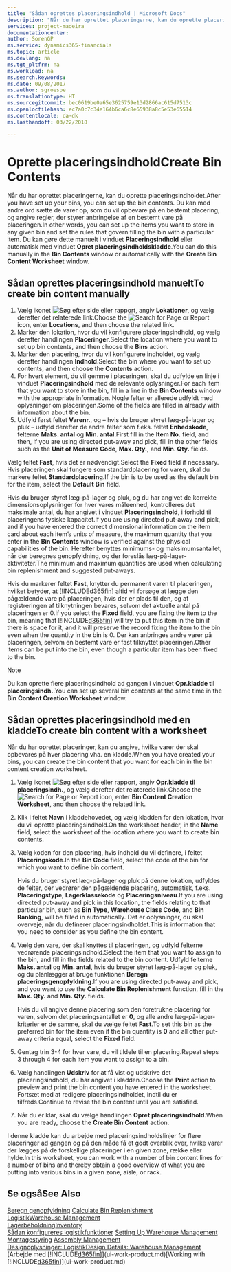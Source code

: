 ```yaml
---
title: "Sådan oprettes placeringsindhold | Microsoft Docs"
description: "Når du har oprettet placeringerne, kan du oprette placeringsindholdet. Du kan med andre ord sætte de varer op, som du vil opbevare på en bestemt placering, og angive regler, der styrer anbringelse af en bestemt vare på placeringen."
services: project-madeira
documentationcenter: 
author: SorenGP
ms.service: dynamics365-financials
ms.topic: article
ms.devlang: na
ms.tgt_pltfrm: na
ms.workload: na
ms.search.keywords: 
ms.date: 09/08/2017
ms.author: sgroespe
ms.translationtype: HT
ms.sourcegitcommit: bec0619be0a65e3625759e13d2866ac615d7513c
ms.openlocfilehash: ec7a0c7c34e164b6ca6c8e65938a8c5e53e65514
ms.contentlocale: da-dk
ms.lasthandoff: 03/22/2018

---
```

# <a name="create-bin-contents"></a><span data-ttu-id="a04a4-104">Oprette placeringsindhold</span><span class="sxs-lookup"><span data-stu-id="a04a4-104">Create Bin Contents</span></span>
<span data-ttu-id="a04a4-105">Når du har oprettet placeringerne, kan du oprette placeringsindholdet.</span><span class="sxs-lookup"><span data-stu-id="a04a4-105">After you have set up your bins, you can set up the bin contents.</span></span> <span data-ttu-id="a04a4-106">Du kan med andre ord sætte de varer op, som du vil opbevare på en bestemt placering, og angive regler, der styrer anbringelse af en bestemt vare på placeringen.</span><span class="sxs-lookup"><span data-stu-id="a04a4-106">In other words, you can set up the items you want to store in any given bin and set the rules that govern filling the bin with a particular item.</span></span> <span data-ttu-id="a04a4-107">Du kan gøre dette manuelt i vinduet **Placeringsindhold** eller automatisk med vinduet **Opret placeringsindholdskladde**.</span><span class="sxs-lookup"><span data-stu-id="a04a4-107">You can do this manually in the **Bin Contents** window or automatically with the **Create Bin Content Worksheet** window.</span></span>

## <a name="to-create-bin-content-manually"></a><span data-ttu-id="a04a4-108">Sådan oprettes placeringsindhold manuelt</span><span class="sxs-lookup"><span data-stu-id="a04a4-108">To create bin content manually</span></span>  
1.  <span data-ttu-id="a04a4-109">Vælg ikonet ![Søg efter side eller rapport](media/ui-search/search_small.png "Ikonet Søg efter side eller rapport"), angiv **Lokationer**, og vælg derefter det relaterede link.</span><span class="sxs-lookup"><span data-stu-id="a04a4-109">Choose the ![Search for Page or Report](media/ui-search/search_small.png "Search for Page or Report icon") icon, enter **Locations**, and then choose the related link.</span></span>  
2.  <span data-ttu-id="a04a4-110">Marker den lokation, hvor du vil konfigurere placeringsindhold, og vælg derefter handlingen **Placeringer**.</span><span class="sxs-lookup"><span data-stu-id="a04a4-110">Select the location where you want to set up bin contents,  and then choose the **Bins** action.</span></span>  
3.  <span data-ttu-id="a04a4-111">Marker den placering, hvor du vil konfigurere indholdet, og vælg derefter handlingen **Indhold**.</span><span class="sxs-lookup"><span data-stu-id="a04a4-111">Select the bin where you want to set up contents, and then choose the **Contents** action.</span></span>  
4.  <span data-ttu-id="a04a4-112">For hvert element, du vil gemme i placeringen, skal du udfylde en linje i vinduet **Placeringsindhold** med de relevante oplysninger.</span><span class="sxs-lookup"><span data-stu-id="a04a4-112">For each item that you want to store in the bin, fill in a line in the **Bin Contents** window with the appropriate information.</span></span> <span data-ttu-id="a04a4-113">Nogle felter er allerede udfyldt med oplysninger om placeringen.</span><span class="sxs-lookup"><span data-stu-id="a04a4-113">Some of the fields are filled in already with information about the bin.</span></span>  
5.  <span data-ttu-id="a04a4-114">Udfyld først feltet **Varenr.**, og – hvis du bruger styret læg-på-lager og pluk – udfyld derefter de andre felter som f.eks. feltet **Enhedskode**, felterne **Maks. antal** og **Min. antal**.</span><span class="sxs-lookup"><span data-stu-id="a04a4-114">First fill in the **Item No.** field, and then, if you are using directed put-away and pick, fill in the other fields such as the **Unit of Measure Code**, **Max. Qty.**, and **Min. Qty.** fields.</span></span>  

<span data-ttu-id="a04a4-115">Vælg feltet **Fast**, hvis det er nødvendigt.</span><span class="sxs-lookup"><span data-stu-id="a04a4-115">Select the **Fixed** field if necessary.</span></span> <span data-ttu-id="a04a4-116">Hvis placeringen skal fungere som standardplacering for varen, skal du markere feltet **Standardplacering**.</span><span class="sxs-lookup"><span data-stu-id="a04a4-116">If the bin is to be used as the default bin for the item, select the **Default Bin** field.</span></span>  

<span data-ttu-id="a04a4-117">Hvis du bruger styret læg-på-lager og pluk, og du har angivet de korrekte dimensionsoplysninger for hver vares måleenhed, kontrolleres det maksimale antal, du har angivet i vinduet **Placeringsindhold**, i forhold til placeringens fysiske kapacitet.</span><span class="sxs-lookup"><span data-stu-id="a04a4-117">If you are using directed put-away and pick, and if you have entered the correct dimensional information on the item card about each item’s units of measure, the maximum quantity that you enter in the **Bin Contents** window is verified against the physical capabilities of the bin.</span></span> <span data-ttu-id="a04a4-118">Herefter benyttes minimums- og maksimumsantallet, når der beregnes genopfyldning, og der foreslås læg-på-lager-aktiviteter.</span><span class="sxs-lookup"><span data-stu-id="a04a4-118">The minimum and maximum quantities are used when calculating bin replenishment and suggested put-aways.</span></span>  

<span data-ttu-id="a04a4-119">Hvis du markerer feltet **Fast**, knytter du permanent varen til placeringen, hvilket betyder, at [!INCLUDE[d365fin](includes/d365fin_md.md)] altid vil forsøge at lægge den pågældende vare på placeringen, hvis der er plads til den, og at registreringen af tilknytningen bevares, selvom det aktuelle antal på placeringen er 0.</span><span class="sxs-lookup"><span data-stu-id="a04a4-119">If you select the **Fixed** field, you are fixing the item to the bin, meaning that [!INCLUDE[d365fin](includes/d365fin_md.md)] will try to put this item in the bin if there is space for it, and it will preserve the record fixing the item to the bin even when the quantity in the bin is 0.</span></span> <span data-ttu-id="a04a4-120">Der kan anbringes andre varer på placeringen, selvom en bestemt vare er fast tilknyttet placeringen.</span><span class="sxs-lookup"><span data-stu-id="a04a4-120">Other items can be put into the bin, even though a particular item has been fixed to the bin.</span></span>  

> [!NOTE]  
>  <span data-ttu-id="a04a4-121">Du kan oprette flere placeringsindhold ad gangen i vinduet **Opr.kladde til placeringsindh.**.</span><span class="sxs-lookup"><span data-stu-id="a04a4-121">You can set up several bin contents at the same time in the **Bin Content Creation Worksheet** window.</span></span>  

## <a name="to-create-bin-content-with-a-worksheet"></a><span data-ttu-id="a04a4-122">Sådan oprettes placeringsindhold med en kladde</span><span class="sxs-lookup"><span data-stu-id="a04a4-122">To create bin content with a worksheet</span></span>  
<span data-ttu-id="a04a4-123">Når du har oprettet placeringer, kan du angive, hvilke varer der skal opbevares på hver placering vha. en kladde.</span><span class="sxs-lookup"><span data-stu-id="a04a4-123">When you have created your bins, you can create the bin content that you want for each bin in the bin content creation worksheet.</span></span>

1.  <span data-ttu-id="a04a4-124">Vælg ikonet ![Søg efter side eller rapport](media/ui-search/search_small.png "Ikonet Søg efter side eller rapport"), angiv **Opr.kladde til placeringsindh.**, og vælg derefter det relaterede link.</span><span class="sxs-lookup"><span data-stu-id="a04a4-124">Choose the ![Search for Page or Report](media/ui-search/search_small.png "Search for Page or Report icon") icon, enter **Bin Content Creation Worksheet**, and then choose the related link.</span></span>  
2.  <span data-ttu-id="a04a4-125">Klik i feltet **Navn** i kladdehovedet, og vælg kladden for den lokation, hvor du vil oprette placeringsindhold.</span><span class="sxs-lookup"><span data-stu-id="a04a4-125">On the worksheet header, in the **Name** field, select the worksheet of the location where you want to create bin contents.</span></span>  
3.  <span data-ttu-id="a04a4-126">Vælg koden for den placering, hvis indhold du vil definere, i feltet **Placeringskode**.</span><span class="sxs-lookup"><span data-stu-id="a04a4-126">In the **Bin Code** field, select the code of the bin for which you want to define bin content.</span></span>   

    <span data-ttu-id="a04a4-127">Hvis du bruger styret læg-på-lager og pluk på denne lokation, udfyldes de felter, der vedrører den pågældende placering, automatisk, f.eks. **Placeringstype**, **Lagerklassekode** og **Placeringsniveau**.</span><span class="sxs-lookup"><span data-stu-id="a04a4-127">If you are using directed put-away and pick in this location, the fields relating to that particular bin, such as **Bin Type**, **Warehouse Class Code**, and **Bin Ranking**, will be filled in automatically.</span></span> <span data-ttu-id="a04a4-128">Det er oplysninger, du skal overveje, når du definerer placeringsindholdet.</span><span class="sxs-lookup"><span data-stu-id="a04a4-128">This is information that you need to consider as you define the bin content.</span></span>  
4.  <span data-ttu-id="a04a4-129">Vælg den vare, der skal knyttes til placeringen, og udfyld felterne vedrørende placeringsindhold.</span><span class="sxs-lookup"><span data-stu-id="a04a4-129">Select the item that you want to assign to the bin, and fill in the fields related to the bin content.</span></span> <span data-ttu-id="a04a4-130">Udfyld felterne **Maks. antal** og **Min. antal**, hvis du bruger styret læg-på-lager og pluk, og du planlægger at bruge funktionen **Beregn placeringsgenopfyldning**.</span><span class="sxs-lookup"><span data-stu-id="a04a4-130">If you are using directed put-away and pick, and you want to use the **Calculate Bin Replenishment** function, fill in the **Max. Qty.** and **Min. Qty.** fields.</span></span>  

    <span data-ttu-id="a04a4-131">Hvis du vil angive denne placering som den foretrukne placering for varen, selvom det placeringsantallet er **0**, og alle andre læg-på-lager-kriterier er de samme, skal du vælge feltet **Fast**.</span><span class="sxs-lookup"><span data-stu-id="a04a4-131">To set this bin as the preferred bin for the item even if the bin quantity is **0** and all other put-away criteria equal, select the **Fixed** field.</span></span>  
5.  <span data-ttu-id="a04a4-132">Gentag trin 3-4 for hver vare, du vil tildele til en placering.</span><span class="sxs-lookup"><span data-stu-id="a04a4-132">Repeat steps 3 through 4 for each item you want to assign to a bin.</span></span>  
6.  <span data-ttu-id="a04a4-133">Vælg handlingen **Udskriv** for at få vist og udskrive det placeringsindhold, du har angivet i kladden.</span><span class="sxs-lookup"><span data-stu-id="a04a4-133">Choose the **Print** action to preview and print the bin content you have entered in the worksheet.</span></span> <span data-ttu-id="a04a4-134">Fortsæt med at redigere placeringsindholdet, indtil du er tilfreds.</span><span class="sxs-lookup"><span data-stu-id="a04a4-134">Continue to revise the bin content until you are satisfied.</span></span>  
7.  <span data-ttu-id="a04a4-135">Når du er klar, skal du vælge handlingen **Opret placeringsindhold**.</span><span class="sxs-lookup"><span data-stu-id="a04a4-135">When you are ready, choose the **Create Bin Content** action.</span></span>  

<span data-ttu-id="a04a4-136">I denne kladde kan du arbejde med placeringsindholdslinjer for flere placeringer ad gangen og på den måde få et godt overblik over, hvilke varer der lægges på de forskellige placeringer i en given zone, række eller hylde.</span><span class="sxs-lookup"><span data-stu-id="a04a4-136">In this worksheet, you can work with a number of bin content lines for a number of bins and thereby obtain a good overview of what you are putting into various bins in a given zone, aisle, or rack.</span></span>  

## <a name="see-also"></a><span data-ttu-id="a04a4-137">Se også</span><span class="sxs-lookup"><span data-stu-id="a04a4-137">See Also</span></span>
<span data-ttu-id="a04a4-138">[Beregn genopfyldning](warehouse-how-to-calculate-bin-replenishment.md)  </span><span class="sxs-lookup"><span data-stu-id="a04a4-138">[Calculate Bin Replenishment](warehouse-how-to-calculate-bin-replenishment.md)  </span></span>  
[<span data-ttu-id="a04a4-139">Logistik</span><span class="sxs-lookup"><span data-stu-id="a04a4-139">Warehouse Management</span></span>](warehouse-manage-warehouse.md)  
[<span data-ttu-id="a04a4-140">Lagerbeholdning</span><span class="sxs-lookup"><span data-stu-id="a04a4-140">Inventory</span></span>](inventory-manage-inventory.md)  
<span data-ttu-id="a04a4-141">[Sådan konfigureres logistikfunktioner](warehouse-setup-warehouse.md)   </span><span class="sxs-lookup"><span data-stu-id="a04a4-141">[Setting Up Warehouse Management](warehouse-setup-warehouse.md)   </span></span>  
<span data-ttu-id="a04a4-142">[Montagestyring](assembly-assemble-items.md)  </span><span class="sxs-lookup"><span data-stu-id="a04a4-142">[Assembly Management](assembly-assemble-items.md)  </span></span>  
[<span data-ttu-id="a04a4-143">Designoplysninger: Logistik</span><span class="sxs-lookup"><span data-stu-id="a04a4-143">Design Details: Warehouse Management</span></span>](design-details-warehouse-management.md)  
<span data-ttu-id="a04a4-144">[Arbejde med [!INCLUDE[d365fin](includes/d365fin_md.md)]](ui-work-product.md)</span><span class="sxs-lookup"><span data-stu-id="a04a4-144">[Working with [!INCLUDE[d365fin](includes/d365fin_md.md)]](ui-work-product.md)</span></span>

